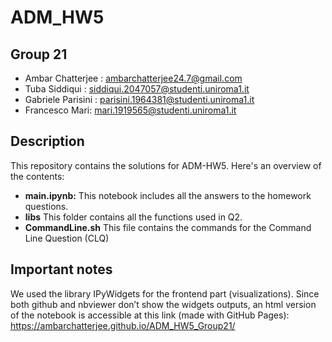 # ADM_HW5

## Group 21
- Ambar Chatterjee : ambarchatterjee24.7@gmail.com
- Tuba Siddiqui : siddiqui.2047057@studenti.uniroma1.it
- Gabriele Parisini : parisini.1964381@studenti.uniroma1.it
- Francesco Mari: mari.1919565@studenti.uniroma1.it

## Description
This repository contains the solutions for ADM-HW5. Here's an overview of the contents:

- **main.ipynb:** This notebook includes all the answers to the homework questions.
- **libs** This folder contains all the functions used in Q2.
- **CommandLine.sh** This file contains the commands for the Command Line Question (CLQ)

## Important notes
We used the library IPyWidgets for the frontend part (visualizations). Since both github and nbviewer don’t show the widgets outputs, an html version of the notebook is accessible at this link (made with GitHub Pages): https://ambarchatterjee.github.io/ADM_HW5_Group21/ 
